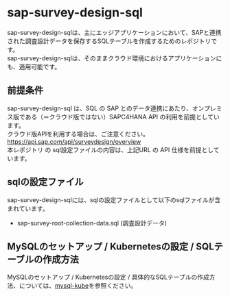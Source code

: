 # sap-survey-design-sql  
sap-survey-design-sqlは、主にエッジアプリケーションにおいて、SAPと連携された調査設計データを保存するSQLテーブルを作成するためのレポジトリです。  
sap-survey-design-sqlは、そのままクラウド環境におけるアプリケーションにも、適用可能です。

## 前提条件  
sap-survey-design-sql は、SQL の SAP とのデータ連携にあたり、オンプレミス版である（＝クラウド版ではない）SAPC4HANA API の利用を前提としています。  
クラウド版APIを利用する場合は、ご注意ください。  
https://api.sap.com/api/surveydesign/overview    
本レポジトリ の sql設定ファイルの内容は、上記URL の API 仕様を前提としています。 

## sqlの設定ファイル
sap-survey-design-sqlには、sqlの設定ファイルとして以下のsqlファイルが含まれています。  

* sap-survey-root-collection-data.sql (調査設計データ)

## MySQLのセットアップ / Kubernetesの設定 / SQLテーブルの作成方法
MySQLのセットアップ / Kubernetesの設定 / 具体的なSQLテーブルの作成方法、については、[mysql-kube](https://github.com/latonaio/mysql-kube)を参照ください。